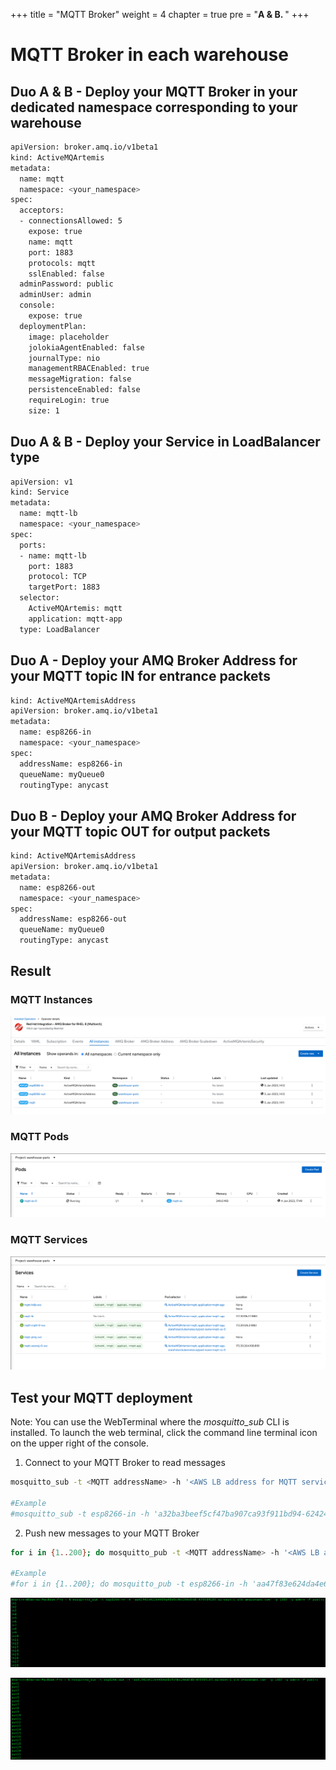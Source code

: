 +++
title = "MQTT Broker"
weight = 4
chapter = true
pre = "<b>A & B. </b>"
+++


# MQTT Broker in each warehouse

## Duo A & B - Deploy your MQTT Broker in your dedicated namespace corresponding to your warehouse

```sh
apiVersion: broker.amq.io/v1beta1
kind: ActiveMQArtemis
metadata:
  name: mqtt
  namespace: <your_namespace>
spec:
  acceptors:
  - connectionsAllowed: 5
    expose: true
    name: mqtt
    port: 1883
    protocols: mqtt
    sslEnabled: false
  adminPassword: public
  adminUser: admin
  console:
    expose: true
  deploymentPlan:
    image: placeholder
    jolokiaAgentEnabled: false
    journalType: nio
    managementRBACEnabled: true
    messageMigration: false
    persistenceEnabled: false
    requireLogin: true
    size: 1
```

## Duo A & B - Deploy your Service in LoadBalancer type   

```sh
apiVersion: v1
kind: Service
metadata:
  name: mqtt-lb
  namespace: <your_namespace>
spec:
  ports:
  - name: mqtt-lb
    port: 1883
    protocol: TCP
    targetPort: 1883
  selector:
    ActiveMQArtemis: mqtt
    application: mqtt-app
  type: LoadBalancer
  ```


## Duo A - Deploy your AMQ Broker Address for your MQTT topic IN for entrance packets

```sh
kind: ActiveMQArtemisAddress
apiVersion: broker.amq.io/v1beta1
metadata:
  name: esp8266-in
  namespace: <your_namespace>
spec:
  addressName: esp8266-in
  queueName: myQueue0
  routingType: anycast
```

## Duo B - Deploy your AMQ Broker Address for your MQTT topic OUT for output packets

```sh
kind: ActiveMQArtemisAddress
apiVersion: broker.amq.io/v1beta1
metadata:
  name: esp8266-out
  namespace: <your_namespace>
spec:
  addressName: esp8266-out
  queueName: myQueue0
  routingType: anycast
```


## Result

### MQTT Instances
![MQTT Instances](/images/mqtt-instances.png)

### MQTT Pods
![MQTT pods](/images/mqtt-pods.png)

### MQTT Services
![MQTT Instances](/images/mqtt-services.png)



## Test your MQTT deployment

Note: You can use the WebTerminal where the *mosquitto_sub* CLI is installed. To launch the web terminal, click the command line terminal icon on the upper right of the console.


1. Connect to your MQTT Broker to read messages

```sh
mosquitto_sub -t <MQTT addressName> -h '<AWS LB address for MQTT service>' -p <port> -u <MQTT user> -P <MQTT password>

#Example
#mosquitto_sub -t esp8266-in -h 'a32ba3beef5cf47ba907ca93f911bd94-62424187.eu-west-1.elb.amazonaws.com' -p 1883 -u admin -P public
```


2. Push new messages to your MQTT Broker

```sh
for i in {1..200}; do mosquitto_pub -t <MQTT addressName> -h '<AWS LB address for MQTT service>' -p <port> -u <MQTT user> -P <MQTT password> -m in$i; done

#Example
#for i in {1..200}; do mosquitto_pub -t esp8266-in -h 'aa47f83e624da4e639f5be6109757355-1944403232.eu-west-1.elb.amazonaws.com' -p 1883 -u admin -P public -m in$i; done
```



![MQTT topi IN](/images/mqtt-sub-in.png)


![MQTT topi OUT](/images/mqtt-sub-out.png)
